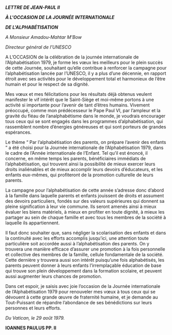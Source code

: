 ***LETTRE DE JEAN-PAUL II***

***À L'OCCASION DE LA JOURNÉE INTERNATIONALE***

***DE L'ALPHABÉTISATION***

*A Monsieur Amadou-Mahtar M’Bow*

*Directeur général de l’UNESCO*

A L’OCCASION de la célébration de la journée internationale de l’Alphabétisation 1979, je forme les vœux les meilleurs pour le plein succès de cette Journée, souhaitant qu’elle contribue à renforcer la campagne pour l’alphabétisation lancée par l’UNESCO, il y a plus d’une décennie, en rapport étroit avec ses activités pour le développement total et harmonieux de l’être humain et pour le respect de sa dignité.

Mes vœux et mes félicitations pour les résultats déjà obtenus veulent manifester le vif intérêt que le Saint-Siège et moi-même portons à une activité si importante pour l’avenir de tant d’êtres humains. Vivement préoccupé, comme mon prédécesseur le Pape Paul VI, par l’ampleur et la gravité du fléau de l’analphabétisme dans le monde, je voudrais encourager tous ceux qui se sont engagés dans les programmes d’alphabétisation, qui rassemblent nombre d’énergies généreuses et qui sont porteurs de grandes espérances.

Le thème “ Par l’alphabétisation des parents, on prépare l’avenir des enfants ” a été choisi pour la Journée internationale de l’Alphabétisation 1979, dans le cadre de l’Année internationale de l’Enfant. Tel qu’il est énoncé, il concerne, en même temps les parents, bénéficiaires immédiats de l’alphabétisation, qui trouvent ainsi la possibilité de mieux exercer leurs droits inaliénables et de mieux accomplir leurs devoirs d’éducateurs, et les enfants eux-mêmes, qui profiteront de la promotion culturelle de leurs parents.

La campagne pour l’alphabétisation de cette année s’adresse donc d’abord à la famille dans laquelle parents et enfants jouissent de droits et assument des devoirs particuliers, fondés sur des valeurs supérieures qui donnent sa pleine signification à leur vie commune. Ils seront amenés ainsi à mieux évaluer les biens matériels, à mieux en profiter en toute dignité, à mieux les partager au sein de chaque famille et avec tous les membres de la société à laquelle ils appartiennent.

Il faut donc souhaiter que, sans négliger la scolarisation des enfants et dans la continuité avec les efforts accomplis jusqu’ici, une attention toute particulière soit accordée aussi à l’alphabétisation des parents. On y trouvera une manière efficace d’assurer une promotion à la fois personnelle et collective des membres de la famille, cellule fondamentale de la société. Cette dernière y trouvera aussi son intérêt puisqu’une fois alphabétisés, les parents peuvent donner à leurs enfants l’irremplaçable éducation de base qui trouve son plein développement dans la formation scolaire, et peuvent aussi augmenter leurs chances de promotion.

Dans cet espoir, je saisis avec joie l’occasion de la Journée internationale de l’Alphabétisation 1979 pour renouveler mes vœux à tous ceux qui se dévouent à cette grande œuvre de fraternité humaine, et je demande au Tout-Puissant de répandre l’abondance de ses bénédictions sur leurs personnes et leurs efforts.

*Du Vatican, le 29 août 1979.*

**IOANNES PAULUS PP. II**
